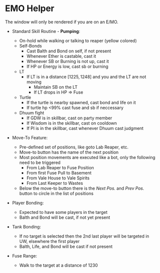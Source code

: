 # EMO Helper

The window will only be rendered if you are on an E/MO.

- Standard Skill Routine - **Pumping**:
    - On-hold while walking or talking to reaper (yellow colored)
    - Self-Bonds
        - Cast Balth and Bond on self, if not present
        - Whenever Ether is castable, cast it
        - Whenever SB or Burning is not up, cast it
        - If HP or Energy is low, cast sb or burning
    - LT
      - If LT is in a distance $[1225, 1248]$ and you and the LT are not moving
        - Maintain SB on the LT
        - If LT drops in HP => Fuse
    - Turtle
        - If the turtle is nearby spawned, cast bond and life on it
        - If turtle hp <99% cast fuse and sb if neccessary
    - Dhuum fight
        - If GDW is in skillbar, cast on party member
        - If Wisdom is in the skillbar, cast on cooldown
        - If PI is in the skillbar, cast whenever Dhuum cast judgment

- Move-To Feature:
    - Pre-defined set of positions, like goto Lab Reaper, etc.
    - Move-to button has the name of the next position
    - Most position movements are executed like a bot, only the following need to be triggered
        - From Lab Reaper to Fuse Position
        - From first Fuse Pull to Basement
        - From Vale House to Vale Spirits
        - From Last Keeper to Wastes
    - Below the move-to button there is the *Next Pos.* and *Prev Pos.* button to circle in the list of positions

- Player Bonding:
    - Expected to have some players in the target
    - Balth and Bond will be cast, if not yet present

- Tank Bonding:
    - If no target is selected then the 2nd last player will be targeted in UW, elsewhere the first player
    - Balth, Life, and Bond will be cast if not present

- Fuse Range:
    - Walk to the target at a distance of 1230
